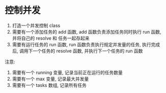 # 控制并发
  1. 打造一个并发控制 class
  2. 需要有一个添加任务的 add 函数, add 函数负责添加任务同时执行 run 函数, 并将自己的 resolve 和 任务一起存起来
  3. 需要有运行任务的 run 函数, run 函数负责执行规定并发量的任务, 执行完成后, 调用下一个任务的 resolve 函数, 并执行下一个任务的 run 函数

  注意:
  1. 需要有一个 running 变量, 记录当前正在运行的任务数量
  2. 需要有一个 max 变量, 记录最大并发量
  3. 需要有一个 tasks 数组, 记录所有任务
